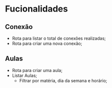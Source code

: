# Fucionalidades 

## Conexão 

 - Rota para listar o total de conexões realizadas;
 - Rota para criar uma nova conexão;

## Aulas

 - Rota para criar uma aula;
 - Listar Aulas;
   - Filtrar por matéria, dia da semana e horário;